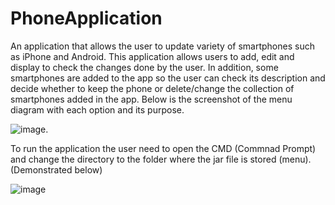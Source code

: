 # PhoneApplication
An application that allows the user to update variety of smartphones such as iPhone and Android.
This application allows users to add, edit and display to check the changes done by the user. In addition, some smartphones are added to the app so the user can check its description and decide whether to keep the phone or delete/change the collection of smartphones added in the app. Below is the screenshot of the menu diagram with each option and its purpose.

![image](https://user-images.githubusercontent.com/32454890/142780051-9f5a8220-ebe2-408e-8bba-d279dcdcbb2c.png). 

To run the application the user need to open the CMD (Commnad Prompt) and change the directory to the folder where the jar file is stored (menu). (Demonstrated below)

![image](https://user-images.githubusercontent.com/32454890/142780494-27c0c802-75ae-480a-b4fa-2828ec672c2f.png)
